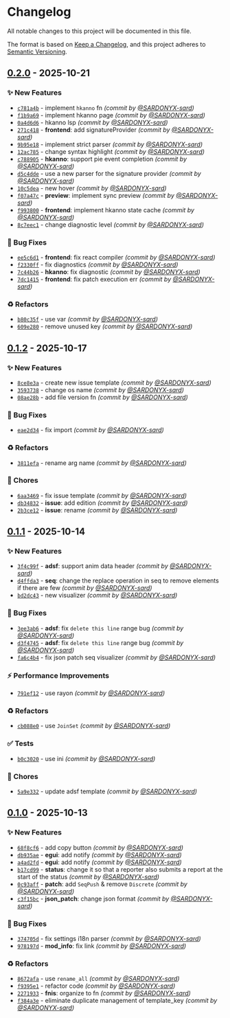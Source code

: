 # Changelog
All notable changes to this project will be documented in this file.

The format is based on [Keep a Changelog](https://keepachangelog.com/en/1.0.0/),
and this project adheres to [Semantic Versioning](https://semver.org/spec/v2.0.0.html).

## [0.2.0] - 2025-10-21
### :sparkles: New Features
- [`c781a4b`](https://github.com/SARDONYX-sard/d-merge/commit/c781a4b8433a7232a9fb7680b8ba6b67ebce6838) - implement `hkanno` fn *(commit by [@SARDONYX-sard](https://github.com/SARDONYX-sard))*
- [`f1b9a69`](https://github.com/SARDONYX-sard/d-merge/commit/f1b9a6940b0dd86240d7a45ad27d301c5a854b97) - implement hkanno page *(commit by [@SARDONYX-sard](https://github.com/SARDONYX-sard))*
- [`0a4d6d6`](https://github.com/SARDONYX-sard/d-merge/commit/0a4d6d647aac8b8fa2d210ea4d9516cb1078460d) - hkanno lsp *(commit by [@SARDONYX-sard](https://github.com/SARDONYX-sard))*
- [`271c418`](https://github.com/SARDONYX-sard/d-merge/commit/271c4183ff843155c89268875b77e4878487e362) - **frontend**: add signatureProvider *(commit by [@SARDONYX-sard](https://github.com/SARDONYX-sard))*
- [`9b95e18`](https://github.com/SARDONYX-sard/d-merge/commit/9b95e18664d03d10c7fed9543cef52c5ba35490f) - implement strict parser *(commit by [@SARDONYX-sard](https://github.com/SARDONYX-sard))*
- [`12ac785`](https://github.com/SARDONYX-sard/d-merge/commit/12ac785a543cd572573016abb1754463948b2835) - change syntax highlight *(commit by [@SARDONYX-sard](https://github.com/SARDONYX-sard))*
- [`c788905`](https://github.com/SARDONYX-sard/d-merge/commit/c78890528eaf025ca33fda8d2e2161177e6dab44) - **hkanno**: support pie event completion *(commit by [@SARDONYX-sard](https://github.com/SARDONYX-sard))*
- [`d5c4dde`](https://github.com/SARDONYX-sard/d-merge/commit/d5c4dde4c5d77a585f734deecfb9e9213e00976d) - use a new parser for the signature provider *(commit by [@SARDONYX-sard](https://github.com/SARDONYX-sard))*
- [`10c5dea`](https://github.com/SARDONYX-sard/d-merge/commit/10c5dea8d7877ba04fbca7a4215750554f137092) - new hover *(commit by [@SARDONYX-sard](https://github.com/SARDONYX-sard))*
- [`f07a47c`](https://github.com/SARDONYX-sard/d-merge/commit/f07a47cca754aa64fae03b2ee013c8c3ca510983) - **preview**: implement sync preview *(commit by [@SARDONYX-sard](https://github.com/SARDONYX-sard))*
- [`f993800`](https://github.com/SARDONYX-sard/d-merge/commit/f993800451be739e2b8dbfb20b6f53ce814d808a) - **frontend**: implement hkanno state cache *(commit by [@SARDONYX-sard](https://github.com/SARDONYX-sard))*
- [`8c7eec1`](https://github.com/SARDONYX-sard/d-merge/commit/8c7eec12249512606ca04bc66ab3d07eb4687d53) - change diagnostic level *(commit by [@SARDONYX-sard](https://github.com/SARDONYX-sard))*

### :bug: Bug Fixes
- [`ee5c6d1`](https://github.com/SARDONYX-sard/d-merge/commit/ee5c6d10f88d51093710897d574a3b12e160db15) - **frontend**: fix react compiler *(commit by [@SARDONYX-sard](https://github.com/SARDONYX-sard))*
- [`f2330ff`](https://github.com/SARDONYX-sard/d-merge/commit/f2330ffce2d2f1b40c117976e9518778eb5ea911) - fix diagnostics *(commit by [@SARDONYX-sard](https://github.com/SARDONYX-sard))*
- [`7c44b26`](https://github.com/SARDONYX-sard/d-merge/commit/7c44b26354f8a01ac2c7bac2e0cdc729766443ea) - **hkanno**: fix diagnostic *(commit by [@SARDONYX-sard](https://github.com/SARDONYX-sard))*
- [`7dc1415`](https://github.com/SARDONYX-sard/d-merge/commit/7dc14158cc263798677ce5ea5f256aa89fb25ec0) - **frontend**: fix patch execution err *(commit by [@SARDONYX-sard](https://github.com/SARDONYX-sard))*

### :recycle: Refactors
- [`b80c35f`](https://github.com/SARDONYX-sard/d-merge/commit/b80c35f6d10f913e8f7ef1619db0bb159ba85a14) - use var *(commit by [@SARDONYX-sard](https://github.com/SARDONYX-sard))*
- [`609e280`](https://github.com/SARDONYX-sard/d-merge/commit/609e2809d63fe79668e989ba5bde77c14537171e) - remove unused key *(commit by [@SARDONYX-sard](https://github.com/SARDONYX-sard))*


## [0.1.2] - 2025-10-17
### :sparkles: New Features
- [`8ce8e3a`](https://github.com/SARDONYX-sard/d-merge/commit/8ce8e3ab772dd729ef0a30160cf80e21489874ff) - create new issue template *(commit by [@SARDONYX-sard](https://github.com/SARDONYX-sard))*
- [`3593738`](https://github.com/SARDONYX-sard/d-merge/commit/35937380f9c84d0337f86c8a580d03c20223f074) - change os name *(commit by [@SARDONYX-sard](https://github.com/SARDONYX-sard))*
- [`08ae28b`](https://github.com/SARDONYX-sard/d-merge/commit/08ae28bc5b9a4531e1cd26f19a55ad63388260f1) - add file version fn *(commit by [@SARDONYX-sard](https://github.com/SARDONYX-sard))*

### :bug: Bug Fixes
- [`eae2d34`](https://github.com/SARDONYX-sard/d-merge/commit/eae2d34179634b14b97f4012e50268d6ca2c434c) - fix import *(commit by [@SARDONYX-sard](https://github.com/SARDONYX-sard))*

### :recycle: Refactors
- [`3811efa`](https://github.com/SARDONYX-sard/d-merge/commit/3811efa02beb1324aaa2c631e4532a88389506c4) - rename arg name *(commit by [@SARDONYX-sard](https://github.com/SARDONYX-sard))*

### :wrench: Chores
- [`6aa3469`](https://github.com/SARDONYX-sard/d-merge/commit/6aa3469a0dfd4362a1bc1789e87d87d6f3f74ef3) - fix issue template *(commit by [@SARDONYX-sard](https://github.com/SARDONYX-sard))*
- [`db34832`](https://github.com/SARDONYX-sard/d-merge/commit/db3483292a4691d5e957682396d487a43008f265) - **issue**: add edition *(commit by [@SARDONYX-sard](https://github.com/SARDONYX-sard))*
- [`2b3ce12`](https://github.com/SARDONYX-sard/d-merge/commit/2b3ce12bf8d913af0e61a12d164e16653baa0bb7) - **issue**: rename *(commit by [@SARDONYX-sard](https://github.com/SARDONYX-sard))*


## [0.1.1] - 2025-10-14
### :sparkles: New Features
- [`3f4c99f`](https://github.com/SARDONYX-sard/d-merge/commit/3f4c99f482fb8179429c54f9f4da609e74f1e203) - **adsf**: support anim data header *(commit by [@SARDONYX-sard](https://github.com/SARDONYX-sard))*
- [`d4ffda3`](https://github.com/SARDONYX-sard/d-merge/commit/d4ffda31668bbb9483997b71af59a4ee94ddcc5d) - **seq**: change the replace operation in seq to remove elements if there are few *(commit by [@SARDONYX-sard](https://github.com/SARDONYX-sard))*
- [`bd2dc43`](https://github.com/SARDONYX-sard/d-merge/commit/bd2dc4310feefd58e28d32d1d74b30188c8fdaf1) - new visualizer *(commit by [@SARDONYX-sard](https://github.com/SARDONYX-sard))*

### :bug: Bug Fixes
- [`3ee3ab6`](https://github.com/SARDONYX-sard/d-merge/commit/3ee3ab6e73ce1af958eac658d498e00406d633a2) - **adsf**: fix `delete this line` range bug *(commit by [@SARDONYX-sard](https://github.com/SARDONYX-sard))*
- [`d3f4745`](https://github.com/SARDONYX-sard/d-merge/commit/d3f4745a60cfbe8c2dbe48dde0d72f65f935609d) - **adsf**: fix `delete this line` range bug *(commit by [@SARDONYX-sard](https://github.com/SARDONYX-sard))*
- [`fa6c4b4`](https://github.com/SARDONYX-sard/d-merge/commit/fa6c4b437dfcbcde878f0dbccb6302555a160cc8) - fix json patch seq visualizer *(commit by [@SARDONYX-sard](https://github.com/SARDONYX-sard))*

### :zap: Performance Improvements
- [`791ef12`](https://github.com/SARDONYX-sard/d-merge/commit/791ef126344daded38370260bad62d83d3fc5758) - use rayon *(commit by [@SARDONYX-sard](https://github.com/SARDONYX-sard))*

### :recycle: Refactors
- [`cb088e0`](https://github.com/SARDONYX-sard/d-merge/commit/cb088e02380aeba659bae684d968f0584426d760) - use `JoinSet` *(commit by [@SARDONYX-sard](https://github.com/SARDONYX-sard))*

### :white_check_mark: Tests
- [`b0c3020`](https://github.com/SARDONYX-sard/d-merge/commit/b0c302025689b81cb5aba2d1d90df6ab1df58ae8) - use ini *(commit by [@SARDONYX-sard](https://github.com/SARDONYX-sard))*

### :wrench: Chores
- [`5a9e332`](https://github.com/SARDONYX-sard/d-merge/commit/5a9e332c3f9cce09c80cc623746a2943e9034790) - update adsf template *(commit by [@SARDONYX-sard](https://github.com/SARDONYX-sard))*


## [0.1.0] - 2025-10-13
### :sparkles: New Features
- [`68f8cf6`](https://github.com/SARDONYX-sard/d-merge/commit/68f8cf6704f219907532052815c5583fc28c6c68) - add copy button *(commit by [@SARDONYX-sard](https://github.com/SARDONYX-sard))*
- [`db935ae`](https://github.com/SARDONYX-sard/d-merge/commit/db935aefab7e4919a26682b0ead25249b23d89d8) - **egui**: add notify *(commit by [@SARDONYX-sard](https://github.com/SARDONYX-sard))*
- [`a4ad2fd`](https://github.com/SARDONYX-sard/d-merge/commit/a4ad2fd1a5b29af764eb0a87faaea4b92f9ce63d) - **egui**: add notify *(commit by [@SARDONYX-sard](https://github.com/SARDONYX-sard))*
- [`b17cd99`](https://github.com/SARDONYX-sard/d-merge/commit/b17cd995c064e34aaa9e7d732aa383cbd5b645d4) - **status**: change it so that a reporter also submits a report at the start of the status *(commit by [@SARDONYX-sard](https://github.com/SARDONYX-sard))*
- [`0c93aff`](https://github.com/SARDONYX-sard/d-merge/commit/0c93aff01457995e42b3cb45323f024e36cac536) - **patch**: add `SeqPush` & remove `Discrete` *(commit by [@SARDONYX-sard](https://github.com/SARDONYX-sard))*
- [`c3f15bc`](https://github.com/SARDONYX-sard/d-merge/commit/c3f15bc0278ad8e13e7b74d188a0841d0b80674b) - **json_patch**: change json format *(commit by [@SARDONYX-sard](https://github.com/SARDONYX-sard))*

### :bug: Bug Fixes
- [`374705d`](https://github.com/SARDONYX-sard/d-merge/commit/374705d71fec7619d4ef3b503295fd3e4af21962) - fix settings i18n parser *(commit by [@SARDONYX-sard](https://github.com/SARDONYX-sard))*
- [`978197d`](https://github.com/SARDONYX-sard/d-merge/commit/978197d4c778cceeee05aecf1aa9b71e9692a7f9) - **mod_info**: fix link *(commit by [@SARDONYX-sard](https://github.com/SARDONYX-sard))*

### :recycle: Refactors
- [`8672afa`](https://github.com/SARDONYX-sard/d-merge/commit/8672afa9134759f71917006b468806246cc871cf) - use `rename_all` *(commit by [@SARDONYX-sard](https://github.com/SARDONYX-sard))*
- [`f9395e1`](https://github.com/SARDONYX-sard/d-merge/commit/f9395e137b3d30fa995f89e44a5b2d044e113bf3) - refactor code *(commit by [@SARDONYX-sard](https://github.com/SARDONYX-sard))*
- [`2271933`](https://github.com/SARDONYX-sard/d-merge/commit/2271933a9e842f2eb60fc26f8cf6d75e73a7e286) - **fnis**: organize to fn *(commit by [@SARDONYX-sard](https://github.com/SARDONYX-sard))*
- [`f384a3e`](https://github.com/SARDONYX-sard/d-merge/commit/f384a3ee8a64694adc89f92d7361944a9781306c) - eliminate duplicate management of template_key *(commit by [@SARDONYX-sard](https://github.com/SARDONYX-sard))*

[0.1.0]: https://github.com/SARDONYX-sard/d-merge/compare/0.1.0-beta.3...0.1.0
[0.1.1]: https://github.com/SARDONYX-sard/d-merge/compare/0.1.0...0.1.1
[0.1.2]: https://github.com/SARDONYX-sard/d-merge/compare/0.1.1...0.1.2
[0.2.0]: https://github.com/SARDONYX-sard/d-merge/compare/0.1.2...0.2.0
